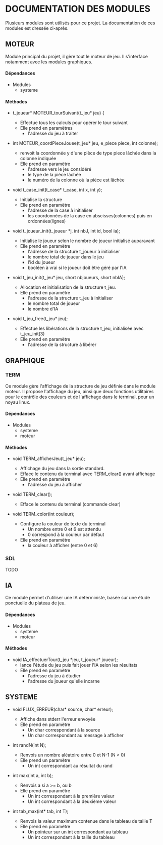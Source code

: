 # DOCUMENTATION DES MODULES
Plusieurs modules sont utilisés pour ce projet.
La documentation de ces modules est dressée ci-après.

## MOTEUR
Module principal du projet, il gère tout le moteur de jeu.
Il s'interface notamment avec les modules graphiques.

#### Dépendances
* Modules
	* systeme

#### Méthodes
* t\_joueur\* MOTEUR\_tourSuivant(t\_jeu\* jeu) {
	* Effectue tous les calculs pour opérer le tour suivant
	* Elle prend en paramètres
		* l'adresse du jeu à traiter

* int MOTEUR\_coordPieceJouee(t\_jeu\* jeu, e\_piece piece, int colonne); 
	* renvoit la coordonnée y d'une pièce de type piece lâchée dans la colonne indiquée
	* Elle prend en paramètre
		* l'adresse vers le jeu considéré
		* le type de la pièce lâchée
		* le numéro de la colonne où la pièce est lâchée

* void t\_case\_init(t\_case\* t\_case, int x, int y);
	* Initialise la structure
	* Elle prend en paramètre
		* l'adresse de la case à initialiser
		* les coordonnées de la case en abscisses(colonnes) puis en ordonnées(lignes)

* void t\_joueur\_init(t\_joueur \*j, int nbJ, int id, bool ia);
	* Initialise le joueur selon le nombre de joueur initialisé auparavant
	* Elle prend en paramètre
		* l'adresse de la structure t_joueur à initialiser
		* le nombre total de joueur dans le jeu
		* l'id du joueur
		* booléen à vrai si le joueur doit être géré par l'IA

* void t\_jeu\_init(t\_jeu\* jeu, short nbjoueurs, short nbIA);
	* Allocation et initialisation de la structure t_jeu.
	* Elle prend en paramètre
		* l'adresse de la structure t_jeu à initialiser
		* le nombre total de joueur
		* le nombre d'IA  

* void t\_jeu\_free(t\_jeu\* jeu);
	* Effectue les libérations de la structure t_jeu, initialisée avec t_jeu_init(3)
	* Elle prend en paramètre
		* l'adresse de la structure à libérer
	

## GRAPHIQUE 
### TERM
Ce module gère l'affichage de la structure de jeu définie dans le module moteur.
Il propose l'affichage du jeu, ainsi que deux fonctions utilitaires pour le 
contrôle des couleurs et de l'affichage dans le terminal, pour un noyau linux.

#### Dépendances
* Modules
	* systeme
	* moteur

#### Méthodes
* void TERM\_afficherJeu(t\_jeu\* jeu);
	* Affichage du jeu dans la sortie standard.
	* Efface le contenu du terminal avec TERM\_clear() avant affichage   
	* Elle prend en paramètre
		* l'adresse du jeu à afficher

* void TERM\_clear();
	* Efface le contenu du terminal (commande clear)   
    

* void TERM\_color(int couleur);
	* Configure la couleur de texte du terminal 
		* Un nombre entre 0 et 6 est attendu
		* 0 correspond à la couleur par défaut   
	* Elle prend en paramètre
		* la couleur à afficher (entre 0 et 6)



### SDL
TODO


## IA
Ce module permet d'utiliser une IA déterministe, basée sur une étude ponctuelle du plateau de jeu.

#### Dépendances
* Modules
	* systeme
	* moteur

#### Méthodes
* void IA\_effectuerTour(t\_jeu \*jeu, t\_joueur\* joueur);
	* lance l'étude du jeu puis fait jouer l'IA selon les résultats
	* Elle prend en paramètre
		* l'adresse du jeu à étudier
		* l'adresse du joueur qu'elle incarne

## SYSTEME

* void FLUX\_ERREUR(char\* source, char\* erreur);

	* Affiche dans stderr l'erreur envoyée
	* Elle prend en paramètre
		* Un char correspondant à la source
		* Un char correspondant au message à afficher

* int randN(int N);

	* Renvois un nombre aléatoire entre 0 et N-1 (N > 0)
	* Elle prend un paramètre
		* Un int correspondant au résultat du rand

* int max(int a, int b);

	* Renvois a si a >= b, ou b
	* Elle prend en paramètre 
		* Un int correspondant à la première valeur
		* Un int correspondant à la deuxième valeur

* int tab\_max(int\* tab, int T);

	* Renvois la valeur maximum contenue dans le tableau de taille T
	* Elle prend en paramètre
		* Un pointeur sur un int correspondant au tableau
		* Un int correspondant à la taille du tableau




